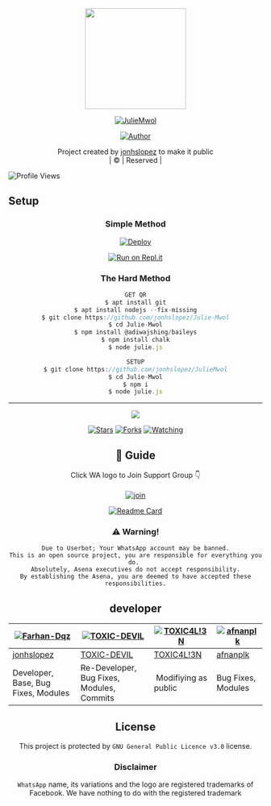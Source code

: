 
<div align="center">
  <img border-radius: 15px src="https://avatars.githubusercontent.com/u/83164448?v=4" width="200" height="200"/>
  <p align="center">
<a href="#"><img title="JulieMwol" src="https://img.shields.io/badge/JulieMwol-green?colorA=%23ff0000&colorB=%23017e40&style=for-the-badge"></a>
</p>
  <p align="center">
<a href="https://github.com/jonhslopez"><img title="Author" src="https://img.shields.io/badge/Author-jonhslopez/JulieMwol?color=blue&style=for-the-badge&logo=whatsapp"></a>
</p>
</div>
<p align="center">
Project created by <a href="https://github.com/jonhslopez">jonhslopez</a> to make it public
    <br>
       | © |
        Reserved |
    <br> 
</p>

![Profile Views](https://hits.seeyoufarm.com/api/count/incr/badge.svg?url=https://github.com/jonhslopez/JulieMwol&title=Profile%20Views)

## Setup
<div align="center">

  ### Simple Method
  
[![Deploy](https://www.herokucdn.com/deploy/button.svg)](https://heroku.com/deploy?template=https://github.com/jonhslopez/Julie-Mwol) 
  
[![Run on Repl.it](https://repl.it/badge/github/quiec/whatsAlfa)](https://replit.com/@jonhslopez/JulieMwol)
  
### The Hard Method
```js
GET QR
$ apt install git
$ apt install nodejs --fix-missing
$ git clone https://github.com/jonhslopez/Julie-Mwol
$ cd Julie-Mwol
$ npm install @adiwajshing/baileys
$ npm install chalk
$ node julie.js
```
      
```js
SETUP
$ git clone https://github.com/jonhslopez/JulieMwol
$ cd Julie-Mwol
$ npm i
$ node julie.js
```

----

  <p align="center">
  <a href="httsp://github.com/jonhslopez/JulieMwol">
    
<a href="https://github.com/jonhslopez/followers">
<img src="https://img.shields.io/github/repo-size/jonhslopez/Julie-Mwol?color=green&label=Repo%20total%20size&style=plastic">
<p align="center">
<a href="https://github.com/jonhslopez/followers"
<img title="Followers" src="https://img.shields.io/github/followers/jonhslopez?color=blue&style=flat-square"></a>
<a href="https://github.com/jonhslopez/JulieMwol/stargazers/"><img title="Stars" src="https://img.shields.io/github/stars/jonhslopez/JulieMwol?color=blue&style=flat-square"></a>
<a href="https://github.com/jonhslopez/JulieMwol/network/members"><img title="Forks" src="https://img.shields.io/github/forks/jonhslopez/JulieMwol?color=blue&style=flat-square"></a>
<a href="https://github.com/jonhslopez/JulieMwol/watchers"><img title="Watching" src="https://img.shields.io/github/watchers/jonhslopez/JulieMwol?label=Watchers&color=blue&style=flat-square"></a>
</p>

## 📢 Guide
Click WA logo to Join Support Group 👇
    <br>
<br>
  [![join](https://github.com/Alien-alfa/PublicBot/blob/main/wlogo.svg.png)](https://chat.whatsapp.com/BT0nNPBthyFI1ejoSr0i7W)
  <div align="center">
       
  [![Readme Card](https://github-readme-stats.vercel.app/api/pin/?username=jonhslopez&repo=Julie-Mwol&theme=nightowl)](https://github.com/jonhslopez/Julie-Mwol)
  </div>
    
### ⚠️ Warning! 
```
Due to Userbot; Your WhatsApp account may be banned.
This is an open source project, you are responsible for everything you do. 
Absolutely, Asena executives do not accept responsibility.
By establishing the Asena, you are deemed to have accepted these responsibilities.
```

## developer
  <div align="center">
    
  [![Farhan-Dqz](https://github.com/jonhslopez.png?size=100)](https://github.com/jonhslopez) | [![TOXIC-DEVIL](https://github.com/TOXIC-DEVIL.png?size=100)](https://github.com/TOXIC-DEVIL) |  [![TOXIC4L!3N](https://github.com/Alien-alfa.png?size=100)](https://github.com/AI-VIKI) | [![afnanplk](https://github.com/afnanplk.png?size=100)](https://github.com/afnanplk) 
----|----|----|----
[jonhslopez](https://github.com/jonhslopez) | [TOXIC-DEVIL](https://github.com/TOXIC-DEVIL) | [TOXIC4L!3N](https://github.com/AI-VIKI) | [afnanplk](https://github.com/afnanplk) 
Developer, Base, Bug Fixes, Modules| Re-Developer, Bug Fixes, Modules, Commits |  Modifiying  as   public | Bug Fixes, Modules 
  </div>
    


## License
This project is protected by `GNU General Public Licence v3.0` license.

### Disclaimer
`WhatsApp` name, its variations and the logo are registered trademarks of Facebook. We have nothing to do with the registered trademark
